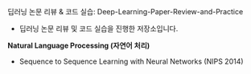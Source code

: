 딥러닝 논문 리뷰 &amp; 코드 실습: Deep-Learning-Paper-Review-and-Practice
- 딥러닝 논문 리뷰 및 코드 실습을 진행한 저장소입니다.


**Natural Language Processing (자연어 처리)**
- Sequence to Sequence Learning with Neural Networks (NIPS 2014)
